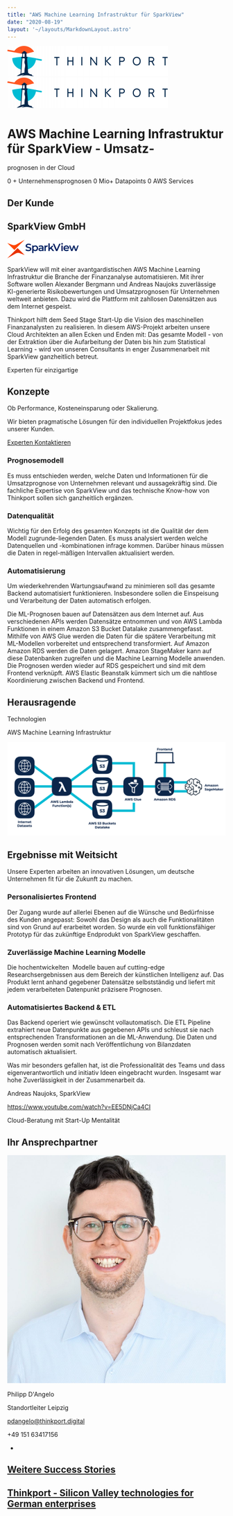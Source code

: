 ```yaml
---
title: "AWS Machine Learning Infrastruktur für SparkView"
date: "2020-08-19"
layout: '~/layouts/MarkdownLayout.astro'
---
```


 [![Thinkport Logo](images/Logo_horizontral_new-ovavzp5ztqmosy1yz1jrwr9fv5swhtoc0bky3tkc3g.png "Logo Bright Colours")](https://thinkport.digital)[![Thinkport Logo](images/Logo_horizontral_new-ovavzp5ztqmosy1yz1jrwr9fv5swhtoc0bky3tkc3g.png "Logo Bright Colours")](https://thinkport.digital)

# AWS Machine Learning Infrastruktur für SparkView - Umsatz- 

prognosen in der Cloud

0 + Unternehmensprognosen 0 Mio+ Datapoints 0 AWS Services

## Der Kunde

## SparkView GmbH

![](images/SparkView-Logo.png)

SparkView will mit einer avantgardistischen AWS Machine Learning Infrastruktur die Branche der Finanzanalyse automatisieren. Mit ihrer Software wollen Alexander Bergmann und Andreas Naujoks zuverlässige KI-generierte Risikobewertungen und Umsatzprognosen für Unternehmen weltweit anbieten. Dazu wird die Plattform mit zahllosen Datensätzen aus dem Internet gespeist.

Thinkport hilft dem Seed Stage Start-Up die Vision des maschinellen Finanzanalysten zu realisieren. In diesem AWS-Projekt arbeiten unsere Cloud Architekten an allen Ecken und Enden mit: Das gesamte Modell - von der Extraktion über die Aufarbeitung der Daten bis hin zum Statistical Learning - wird von unseren Consultants in enger Zusammenarbeit mit SparkView ganzheitlich betreut.

Experten für einzigartige

## Konzepte

Ob Performance, Kosteneinsparung oder Skalierung. 

Wir bieten pragmatische Lösungen für den individuellen Projektfokus jedes unserer Kunden.

[Experten Kontaktieren](https://thinkport.digital/kontaktieren)

### Prognosemodell

Es muss entschieden werden, welche Daten und Informationen für die Umsatzprognose von Unternehmen relevant und aussagekräftig sind. Die fachliche Expertise von SparkView und das technische Know-how von Thinkport sollen sich ganzheitlich ergänzen.

### Datenqualität

Wichtig für den Erfolg des gesamten Konzepts ist die Qualität der dem Modell zugrunde-liegenden Daten. Es muss analysiert werden welche Datenquellen und -kombinationen infrage kommen. Darüber hinaus müssen die Daten in regel-mäßigen Intervallen aktualisiert werden.

### Automatisierung

Um wiederkehrenden Wartungsaufwand zu minimieren soll das gesamte Backend automatisiert funktionieren. Insbesondere sollen die Einspeisung und Verarbeitung der Daten automatisch erfolgen.

Die ML-Prognosen bauen auf Datensätzen aus dem Internet auf. Aus verschiedenen APIs werden Datensätze entnommen und von AWS Lambda Funktionen in einem Amazon S3 Bucket Datalake zusammengefasst. Mithilfe von AWS Glue werden die Daten für die spätere Verarbeitung mit ML-Modellen vorbereitet und entsprechend transformiert. Auf Amazon Amazon RDS werden die Daten gelagert. Amazon StageMaker kann auf diese Datenbanken zugreifen und die Machine Learning Modelle anwenden. Die Prognosen werden wieder auf RDS gespeichert und sind mit dem Frontend verknüpft. AWS Elastic Beanstalk kümmert sich um die nahtlose Koordinierung zwischen Backend und Frontend.

## Herausragende  

Technologien

AWS Machine Learning Infrastruktur

![AWS Machine Learning Cloud Infrastruktur](images/SparkView-Schema-Final.png)

## Ergebnisse mit Weitsicht

Unsere Experten arbeiten an innovativen Lösungen, um deutsche Unternehmen fit für die Zukunft zu machen.

### Personalisiertes Frontend

Der Zugang wurde auf allerlei Ebenen auf die Wünsche und Bedürfnisse des Kunden angepasst: Sowohl das Design als auch die Funktionalitäten sind von Grund auf erarbeitet worden. So wurde ein voll funktionsfähiger Prototyp für das zukünftige Endprodukt von SparkView geschaffen.

### Zuverlässige Machine Learning Modelle

Die hochentwickelten  Modelle bauen auf cutting-edge Researchsergebnissen aus dem Bereich der künstlichen Intelligenz auf. Das Produkt lernt anhand gegebener Datensätze selbstständig und liefert mit jedem verarbeiteten Datenpunkt präzisere Prognosen.

### Automatisiertes Backend & ETL

Das Backend operiert wie gewünscht vollautomatisch. Die ETL Pipeline extrahiert neue Datenpunkte aus gegebenen APIs und schleust sie nach entsprechenden Transformationen an die ML-Anwendung. Die Daten und Prognosen werden somit nach Veröffentlichung von Bilanzdaten automatisch aktualisiert.

Was mir besonders gefallen hat, ist die Professionalität des Teams und dass eigenverantwortlich und initiativ Ideen eingebracht wurden. Insgesamt war hohe Zuverlässigkeit in der Zusammenarbeit da.

Andreas Naujoks, SparkView

https://www.youtube.com/watch?v=EE5DNjCa4CI

Cloud-Beratung mit Start-Up Mentalität

## Ihr Ansprechpartner

![Cloud Consultant Thinkport Philipp D'Angelo](images/Philippportrait-1-982x1024.jpg)

Philipp D'Angelo

Standortleiter Leipzig

pdangelo@thinkport.digital

+49 151 63417156

* [](https://de.linkedin.com/in/philipp-d-angelo-27389111b)

## [Weitere Success Stories](https://thinkport.digital/cloud-excellence-workshops)

## [Thinkport - Silicon Valley technologies for German enterprises](https://thinkport.digital/kontaktieren/)
